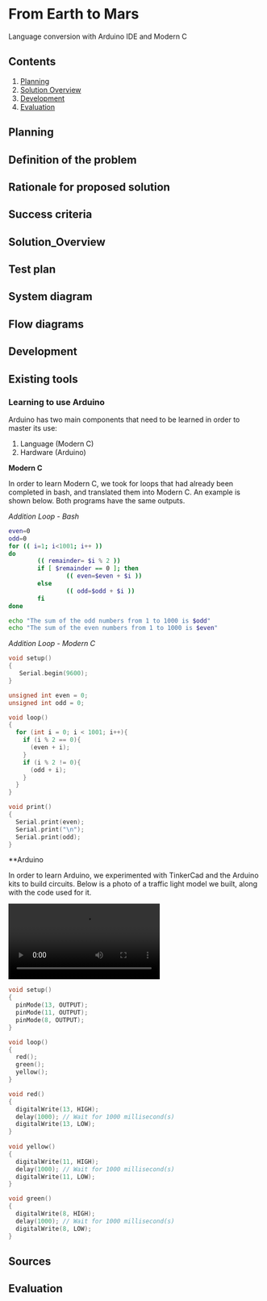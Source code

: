 From Earth to Mars
====

Language conversion with Arduino IDE and Modern C

Contents
----
  1. [Planning](#planning)
  2. [Solution Overview](#solution_overview)
  3. [Development](#development)
  4. [Evaluation](#evaluation)
  
  
Planning
---
## Definition of the problem

## Rationale for proposed solution

## Success criteria

Solution_Overview
---
## Test plan

## System diagram

## Flow diagrams

Development
----
## Existing tools

### Learning to use Arduino

Arduino has two main components that need to be learned in order to master its use:
1. Language (Modern C)
2. Hardware (Arduino)

**Modern C**

In order to learn Modern C, we took for loops that had already been completed in bash, and translated them into Modern C. An example is shown below. Both programs have the same outputs.

*Addition Loop - Bash*
```.sh
even=0
odd=0
for (( i=1; i<1001; i++ ))
do
        (( remainder= $i % 2 ))
        if [ $remainder == 0 ]; then
                (( even=$even + $i ))
        else
                (( odd=$odd + $i ))
        fi
done

echo "The sum of the odd numbers from 1 to 1000 is $odd"
echo "The sum of the even numbers from 1 to 1000 is $even"
```

*Addition Loop - Modern C*
```.c
void setup()
{
   Serial.begin(9600);
}

unsigned int even = 0;
unsigned int odd = 0;

void loop()
{
  for (int i = 0; i < 1001; i++){
    if (i % 2 == 0){
      (even + i);
    }
    if (i % 2 != 0){
      (odd + i);
    }
  }
}

void print()
{
  Serial.print(even);
  Serial.print("\n");
  Serial.print(odd);
}
```

**Arduino

In order to learn Arduino, we experimented with TinkerCad and the Arduino kits to build circuits. Below is a photo of a traffic light model we built, along with the code used for it.

![Arduino Circuit](traffic.MOV)

```.c
void setup()
{
  pinMode(13, OUTPUT);
  pinMode(11, OUTPUT);
  pinMode(8, OUTPUT);
}

void loop()
{
  red();
  green();
  yellow();
}

void red()
{
  digitalWrite(13, HIGH);
  delay(1000); // Wait for 1000 millisecond(s)
  digitalWrite(13, LOW);
}
  
void yellow()  
{
  digitalWrite(11, HIGH);
  delay(1000); // Wait for 1000 millisecond(s)
  digitalWrite(11, LOW);  
}

void green()
{
  digitalWrite(8, HIGH);
  delay(1000); // Wait for 1000 millisecond(s)
  digitalWrite(8, LOW);
}
```

## Sources

Evaluation
----

